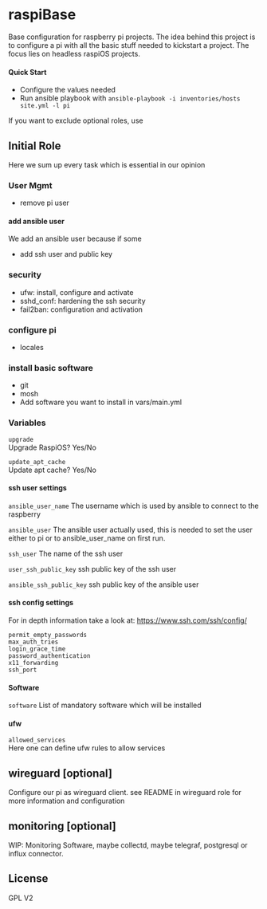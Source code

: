 raspiBase
====

Base configuration for raspberry pi projects. 
The idea behind this project is to configure a pi with all the basic stuff needed to kickstart a project. 
The focus lies on headless raspiOS projects.  

#### Quick Start
* Configure the values needed
* Run ansible playbook with 
```ansible-playbook -i inventories/hosts site.yml -l pi```

If you want  to exclude optional roles, use 

## Initial Role 
Here we sum up every task which is essential in our opinion 

### User Mgmt

* remove pi user
#### add ansible user

We add an ansible user because if some

* add ssh user and public key

### security

* ufw: install, configure and activate
* sshd_conf: hardening the ssh security
* fail2ban: configuration and activation

### configure pi

* locales

### install basic software 

* git
* mosh
* Add software you want to install in vars/main.yml 

### Variables

`upgrade`    
Upgrade RaspiOS? Yes/No

`update_apt_cache`   
Update apt cache? Yes/No

#### ssh user settings
`ansible_user_name`
The username which is used by ansible to connect to the raspberry

`ansible_user`
The ansible user actually used, this is needed to set the user either to pi or to ansible_user_name on first run.

`ssh_user`
The name of the ssh user

`user_ssh_public_key`
ssh public key of the ssh user

`ansible_ssh_public_key`
ssh public key of the ansible user

#### ssh config settings

For in depth information take a look at: https://www.ssh.com/ssh/config/

`permit_empty_passwords`   
`max_auth_tries`    
`login_grace_time`    
`password_authentication`    
`x11_forwarding`    
`ssh_port`    

#### Software
`software`
List of mandatory software which will be installed 

#### ufw
`allowed_services`    
Here one can define ufw rules to allow services


## wireguard [optional]

Configure our pi as wireguard client. 
see README in wireguard role for more information and configuration

## monitoring [optional]

WIP: Monitoring Software, maybe collectd, maybe telegraf, postgresql or influx connector.

License
-------

GPL V2